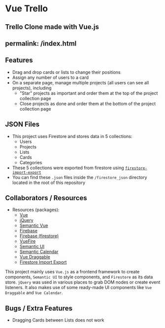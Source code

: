 # Vue Trello
Trello Clone made with Vue.js
---
permalink: /index.html
---

## Features
* Drag and drop cards or lists to change their positions
* Assign any number of users to a card
* On a separate page, manage multiple projects (all users can see all projects), including
  * "Star" projects as important and order them at the top of the project collection page
  * Close projects as done and order them at the bottom of the project collection page

## JSON Files
* This project uses Firestore and stores data in 5 collections:
  * Users
  * Projects
  * Lists
  * Cards
  * Categories
* These 5 collections were exported from firestore using [`firestore-import-export`](https://github.com/dalenguyen/firestore-import-export)
* You can find these `.json` files inside the `/firestore_json` directory located in the root of this repository

## Collaborators / Resources
* Resources (packages):
  * [Vue](https://vuejs.org/)
  * [jQuery](https://jquery.com/)
  * [Semantic Vue](https://github.com/Semantic-UI-Vue/Semantic-UI-Vue)
  * [Firebase](https://firebase.google.com/)
  * [Firebase (firestore)](https://firebase.google.com/docs/firestore/)
  * [VueFire](https://github.com/vuejs/vuefire/tree/firestore)
  * [Semantic UI](https://semantic-ui.com/)
  * [Semantic Calendar](https://github.com/mdehoog/Semantic-UI-Calendar)
  * [Vue Draggable](https://github.com/SortableJS/Vue.Draggable)
  * [Firestore Import Export](https://github.com/dalenguyen/firestore-import-export)

This project mainly uses `Vue.js` as a frontend framework to create components, `Semantic UI` to style components, and `Firestore` as its data store. `jQuery` was used in various places to grab DOM nodes or create event listeners. It also makes use of some ready-made UI components like `Vue Draggable` and `Vue Calendar`.

## Bugs / Extra Features
* Dragging Cards between Lists does not work
